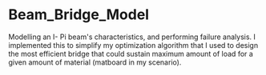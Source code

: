 # Beam_Bridge_Model

Modelling an I- Pi beam's characteristics, and performing failure analysis. I implemented this to simplify my optimization algorithm that I used to design the most efficient bridge that could sustain maximum amount of load for a given amount of material (matboard in my scenario).

